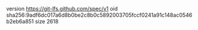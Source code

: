 version https://git-lfs.github.com/spec/v1
oid sha256:9adf6dc017a6d8b0be2c8b0c5892003705fccf0241a91c148ac0546b2eb6a851
size 2618
